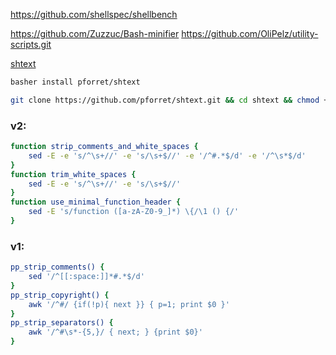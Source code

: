 https://github.com/shellspec/shellbench

https://github.com/Zuzzuc/Bash-minifier
https://github.com/OliPelz/utility-scripts.git


[shtext](https://github.com/pforret/shtext)
```bash
basher install pforret/shtext
```
```bash
git clone https://github.com/pforret/shtext.git && cd shtext && chmod +x shtext.sh
```

### v2:
```bash
function strip_comments_and_white_spaces {
	sed -E -e 's/^\s+//' -e 's/\s+$//' -e '/^#.*$/d' -e '/^\s*$/d'
}
function trim_white_spaces {
	sed -E -e 's/^\s+//' -e 's/\s+$//'
}
function use_minimal_function_header {
	sed -E 's/function ([a-zA-Z0-9_]*) \{/\1 () {/'
}
```

### v1:
```bash
pp_strip_comments() {
	sed '/^[[:space:]]*#.*$/d'
}
pp_strip_copyright() {
	awk '/^#/ {if(!p){ next }} { p=1; print $0 }'
}
pp_strip_separators() {
	awk '/^#\s*-{5,}/ { next; } {print $0}'
}
```
